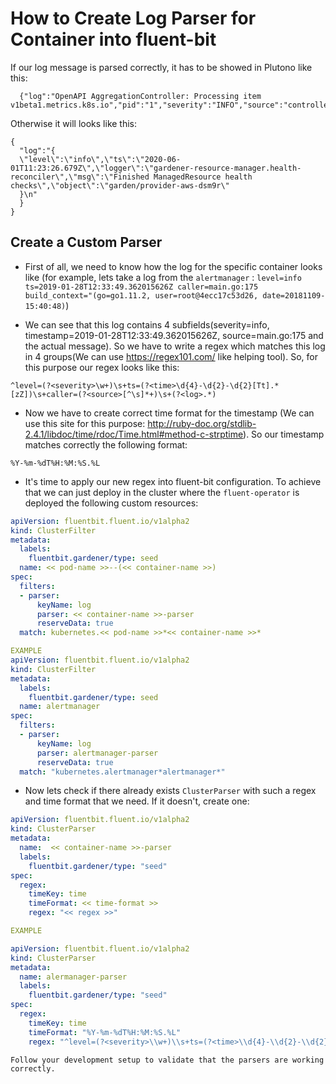 # How to Create Log Parser for Container into fluent-bit

If our log message is parsed correctly, it has to be showed in Plutono like this:

```jsonc
  {"log":"OpenAPI AggregationController: Processing item v1beta1.metrics.k8s.io","pid":"1","severity":"INFO","source":"controller.go:107"}
```

Otherwise it will looks like this:

```jsonc
{
  "log":"{
  \"level\":\"info\",\"ts\":\"2020-06-01T11:23:26.679Z\",\"logger\":\"gardener-resource-manager.health-reconciler\",\"msg\":\"Finished ManagedResource health checks\",\"object\":\"garden/provider-aws-dsm9r\"
  }\n"
  }
}
```

## Create a Custom Parser

- First of all, we need to know how the log for the specific container looks like (for example, lets take a log from the `alertmanager` :
`level=info ts=2019-01-28T12:33:49.362015626Z caller=main.go:175 build_context="(go=go1.11.2, user=root@4ecc17c53d26, date=20181109-15:40:48)`)

- We can see that this log contains 4 subfields(severity=info, timestamp=2019-01-28T12:33:49.362015626Z, source=main.go:175 and the actual message).
So we have to write a regex which matches this log in 4 groups(We can use https://regex101.com/ like helping tool). So, for this purpose our regex looks like this:

```text
^level=(?<severity>\w+)\s+ts=(?<time>\d{4}-\d{2}-\d{2}[Tt].*[zZ])\s+caller=(?<source>[^\s]*+)\s+(?<log>.*)
```

- Now we have to create correct time format for the timestamp (We can use this site for this purpose: http://ruby-doc.org/stdlib-2.4.1/libdoc/time/rdoc/Time.html#method-c-strptime).
So our timestamp matches correctly the following format:

```text
%Y-%m-%dT%H:%M:%S.%L
```

- It's time to apply our new regex into fluent-bit configuration. To achieve that we can just deploy in the cluster where the `fluent-operator` is deployed the following custom resources:

```yaml
apiVersion: fluentbit.fluent.io/v1alpha2
kind: ClusterFilter
metadata:
  labels:
    fluentbit.gardener/type: seed
  name: << pod-name >>--(<< container-name >>)
spec:
  filters:
  - parser:
      keyName: log
      parser: << container-name >>-parser
      reserveData: true
  match: kubernetes.<< pod-name >>*<< container-name >>*
```

```yaml
EXAMPLE
apiVersion: fluentbit.fluent.io/v1alpha2
kind: ClusterFilter
metadata:
  labels:
    fluentbit.gardener/type: seed
  name: alertmanager
spec:
  filters:
  - parser:
      keyName: log
      parser: alertmanager-parser
      reserveData: true
  match: "kubernetes.alertmanager*alertmanager*"
```

- Now lets check if there already exists `ClusterParser` with such a regex and time format that we need. If it doesn't, create one:

```yaml
apiVersion: fluentbit.fluent.io/v1alpha2
kind: ClusterParser
metadata:
  name:  << container-name >>-parser
  labels:
    fluentbit.gardener/type: "seed"
spec:
  regex:
    timeKey: time
    timeFormat: << time-format >>
    regex: "<< regex >>"
```

```yaml
EXAMPLE

apiVersion: fluentbit.fluent.io/v1alpha2
kind: ClusterParser
metadata:
  name: alermanager-parser
  labels:
    fluentbit.gardener/type: "seed"
spec:
  regex:
    timeKey: time
    timeFormat: "%Y-%m-%dT%H:%M:%S.%L"
    regex: "^level=(?<severity>\\w+)\\s+ts=(?<time>\\d{4}-\\d{2}-\\d{2}[Tt].*[zZ])\\s+caller=(?<source>[^\\s]*+)\\s+(?<log>.*)"
```

```text
Follow your development setup to validate that the parsers are working correctly.
```
